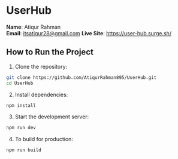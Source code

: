 # UserHub

**Name**: Atiqur Rahman  
**Email**: itsatiqur28@gmail.com
**Live Site**: https://user-hub.surge.sh/

## How to Run the Project

1. Clone the repository:
```bash
git clone https://github.com/AtiqurRahman895/UserHub.git
cd UserHub
```

2. Install dependencies:
```bash
npm install
```

3. Start the development server:
```bash
npm run dev
```

4. To build for production:
```bash
npm run build
```
